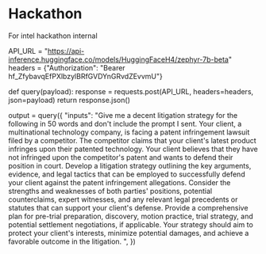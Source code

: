 # Hackathon
For intel hackathon internal

API_URL = "https://api-inference.huggingface.co/models/HuggingFaceH4/zephyr-7b-beta"
headers = {"Authorization": "Bearer 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"}

def query(payload):
	response = requests.post(API_URL, headers=headers, json=payload)
	return response.json()

output = query({
	"inputs": "Give me a decent litigation strategy for the following in 50 words and don't include the prompt I sent. Your client, a multinational technology company, is facing a patent infringement lawsuit filed by a competitor. The competitor claims that your client's latest product infringes upon their patented technology. Your client believes that they have not infringed upon the competitor's patent and wants to defend their position in court. Develop a litigation strategy outlining the key arguments, evidence, and legal tactics that can be employed to successfully defend your client against the patent infringement allegations. Consider the strengths and weaknesses of both parties' positions, potential counterclaims, expert witnesses, and any relevant legal precedents or statutes that can support your client's defense. Provide a comprehensive plan for pre-trial preparation, discovery, motion practice, trial strategy, and potential settlement negotiations, if applicable. Your strategy should aim to protect your client's interests, minimize potential damages, and achieve a favorable outcome in the litigation. ",
})
